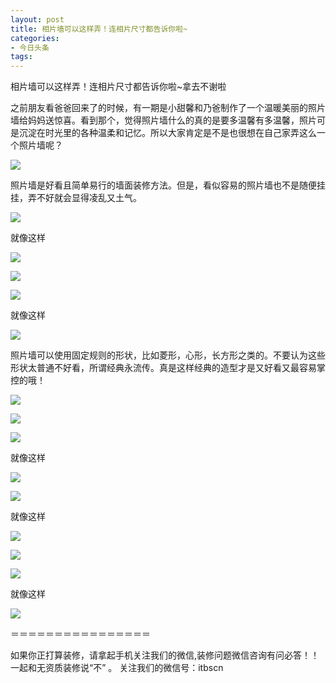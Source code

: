 ```yaml
---
layout: post
title: 相片墙可以这样弄！连相片尺寸都告诉你啦~
categories:
- 今日头条
tags:
---
```

相片墙可以这样弄！连相片尺寸都告诉你啦~拿去不谢啦

之前朋友看爸爸回来了的时候，有一期是小甜馨和乃爸制作了一个温暖美丽的照片墙给妈妈送惊喜。看到那个，觉得照片墙什么的真的是要多温馨有多温馨，照片可是沉淀在时光里的各种温柔和记忆。所以大家肯定是不是也很想在自己家弄这么一个照片墙呢？

![](http://p3.pstatp.com/large/7128/4337794877)

照片墙是好看且简单易行的墙面装修方法。但是，看似容易的照片墙也不是随便挂挂，弄不好就会显得凌乱又土气。

![](http://p3.pstatp.com/large/7127/8444321591)

就像这样

![](http://p3.pstatp.com/large/7132/1902243217)

![](http://p1.pstatp.com/large/7132/1736129170)

![](http://p1.pstatp.com/large/7132/1736369918)

就像这样

![](http://p3.pstatp.com/large/7132/1822578222)

照片墙可以使用固定规则的形状，比如菱形，心形，长方形之类的。不要认为这些形状太普通不好看，所谓经典永流传。真是这样经典的造型才是又好看又最容易掌控的哦！

![](http://p3.pstatp.com/large/7127/8444856112)

![](http://p1.pstatp.com/large/7132/1736473824)

![](http://p3.pstatp.com/large/7130/3714374229)

就像这样

![](http://p1.pstatp.com/large/7134/1314461815)

![](http://p3.pstatp.com/large/7127/8445269041)

就像这样

![](http://p3.pstatp.com/large/7128/4139480692)

![](http://p1.pstatp.com/large/7132/1736750236)

![](http://p3.pstatp.com/large/7133/1266991605)

就像这样

![](http://p1.pstatp.com/large/7129/4009749826)

＝＝＝＝＝＝＝＝＝＝＝＝＝＝＝＝

如果你正打算装修，请拿起手机关注我们的微信,装修问题微信咨询有问必答！！一起和无资质装修说“不” 。 关注我们的微信号：itbscn

